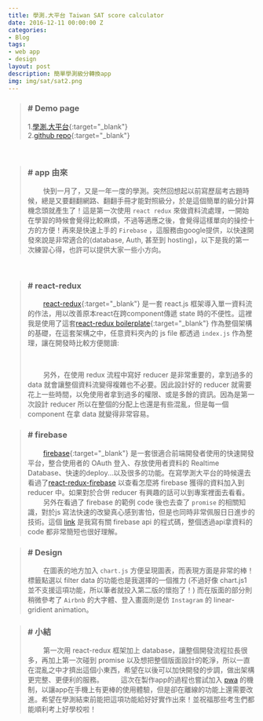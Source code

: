 ```yaml
---
title: 學測.大平台 Taiwan SAT score calculator
date: 2016-12-11 00:00:00 Z
categories:
- Blog
tags:
- web app
- design
layout: post
description: 簡單學測級分轉換app
img: img/sat/sat2.png
---
```


>### # Demo page
> 1.[學測.大平台](https://sat-transtable.firebaseapp.com/login "Title"){:target="_blank"}<br/>
> 2.[github repo](https://github.com/lichin-lin/react-SAT "Title"){:target="_blank"}<br>


<br>

>### # app 由來
>&nbsp;&nbsp;&nbsp;&nbsp;&nbsp;&nbsp;&nbsp;&nbsp;快到一月了，又是一年一度的學測。突然回想起以前寫歷屆考古題時候，總是又要翻翻網路、翻翻手冊才能對照級分，於是這個簡單的級分計算機念頭就產生了！這是第一次使用 `react redux` 來做資料流處理，一開始在學習的時候會覺得比較麻煩，不過等適應之後，會覺得這樣單向的操控十方的方便！再來是快速上手的 `Firebase` ，這服務由google提供，以快速開發來說是非常適合的(database, Auth, 甚至到 hosting)，以下是我的第一次練習心得，也許可以提供大家一些小方向。

<br>

>### # react-redux
>&nbsp;&nbsp;&nbsp;&nbsp;&nbsp;&nbsp;&nbsp;&nbsp;[react-redux](https://github.com/reactjs/react-redux "Title"){:target="_blank"} 是一套 react.js 框架導入單一資料流的作法，用以改善原本react在跨component傳遞 state 時的不便性。這裡我是使用了這套[react-redux boilerplate](https://github.com/allenwhale/react-redux-boilerplate "Title"){:target="_blank"} 作為整個架構的基礎，在這套架構之中，任意資料夾內的 js file 都透過 `index.js` 作為整理，讓在開發時比較方便閱讀:
><script src="https://gist.github.com/lichin-lin/241fd3eccb7c36998625d357aa2c8317.js"></script>
><br/>
>
>&nbsp;&nbsp;&nbsp;&nbsp;&nbsp;&nbsp;&nbsp;&nbsp;另外，在使用 redux 流程中寫好 reducer 是非常重要的，拿到過多的 data 就會讓整個資料流變得複雜也不必要。因此設計好的 reducer 就需要花上一些時間，以免使用者拿到過多的權限、或是多餘的資訊。因為是第一次設計 reducer 所以在整個的分配上也還是有些混亂，但是每一個 component 在拿 data 就變得非常容易。


>### # firebase
>&nbsp;&nbsp;&nbsp;&nbsp;&nbsp;&nbsp;&nbsp;&nbsp;[firebase](https://firebase.google.com/docs/web/setup?hl=zh-TW "Title"){:target="_blank"} 是一套很適合前端開發者使用的快速開發平台，整合使用者的 OAuth 登入、存放使用者資料的 Realtime Database、快速的deploy...以及很多的功能。在寫學測大平台的時候還去看過了[react-redux-firebase](https://github.com/tiberiuc/redux-react-firebase "Title") 以查看怎麼將 firebase 獲得的資料加入到 reducer 中。如果對於合併 reducer 有興趣的話可以到專案裡面去看看。
><br/>
>&nbsp;&nbsp;&nbsp;&nbsp;&nbsp;&nbsp;&nbsp;&nbsp;另外在看過了 firebase 的範例 code 後也去查了 `promise` 的相關知識，對於js 寫法快速的改變真心感到害怕，但是也同時非常佩服日日進步的技術。這個 [link](https://github.com/lichin-lin/react-SAT/blob/master/src/js/api/Firebase.js "Title") 是我寫有關 firebase api 的程式碼，整個透過api拿資料的 code 都非常簡短也很好理解。 

>### # Design
>&nbsp;&nbsp;&nbsp;&nbsp;&nbsp;&nbsp;&nbsp;&nbsp;在圖表的地方加入 `chart.js` 方便呈現圖表，而表現方面是非常的棒！標籤點選以 filter data 的功能也是我選擇的一個推力 (不過好像 chart.js1 並不支援這項功能，所以筆者就投入第二版的懷抱了！) 而在版面的部分則稍微參考了 `Airbnb` 的大字體、登入畫面則是仿 `Instagram` 的 linear-gridient animation。


>### # 小結
>&nbsp;&nbsp;&nbsp;&nbsp;&nbsp;&nbsp;&nbsp;&nbsp;第一次用 react-redux 框架加上 database，讓整個開發流程拉長很多，再加上第一次碰到 promise 以及想把整個版面設計的乾淨，所以一直在混亂之中才擠出這個小東西，希望在以後可以加快開發的步調，做出架構更完整、更便利的服務。
>&nbsp;&nbsp;&nbsp;&nbsp;&nbsp;&nbsp;&nbsp;&nbsp;這次在製作app的過程也嘗試加入 [pwa](http://localhost:4000/blog/2016/09/12/mrtyphoon-progressive-web-app "Title") 的機制，以讓app在手機上有更棒的使用體驗，但是卻在離線的功能上還需要改進。希望在學測結束前能把這項功能給好好實作出來！並祝福那些考生們都能順利考上好學校啦！


